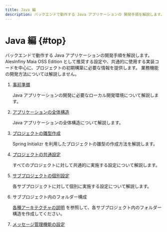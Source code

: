 ```yaml
---
title: Java 編
description: バックエンドで動作する Java アプリケーションの 開発手順を解説します。
---
```


# Java 編 {#top}

バックエンドで動作する Java アプリケーションの開発手順を解説します。
AlesInfiny Maia OSS Edition として推奨する設定や、共通的に使用する実装コードを中心に、プロジェクトの初期構築に必要な情報を提供します。
業務機能の開発方法については解説しません。

1. [事前準備](./preparation.md)

    Java アプリケーションの開発に必要なローカル開発環境について解説します。

1. [アプリケーションの全体構造](./application-structure.md)

    Java アプリケーションの全体構造について解説します。

1. [プロジェクトの雛型作成](./create-project.md)

    Spring Initializr を利用したプロジェクトの雛型の作成方法を解説します。

1. [プロジェクトの共通設定](./common-project-settings.md)

    すべてのプロジェクトに対して共通的に実施する設定について解説します。

1. [サブプロジェクトの個別設定](./sub-project-settings.md)

    各サブプロジェクトに対して個別に実施する設定について解説します。

1. サブプロジェクト内のフォルダー構成

    [各種アーキテクチャの説明](../../../app-architecture/index.md) を参照して、各サブプロジェクト内のフォルダー構造を作成してください。

1. [メッセージ管理機能の設定](./message-management.md)
